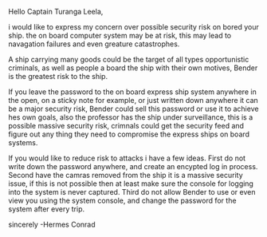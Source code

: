 Hello Captain Turanga Leela,

i would like to express my concern over possible security risk on bored your ship.
the on board computer system may be at risk,
this may lead to navagation failures and even greature catastrophes.

A ship carrying many goods could be the target of all types opportunistic criminals, as well as people a board the ship with their own motives, Bender is the greatest risk to the ship.

If you leave the password to the on board express ship system anywhere in the open, on a sticky note for example, or just written down anywhere it can be a major security risk, Bender could sell this password or use it to achieve hes own goals, also the professor has the ship under surveillance, this is a possible massive security risk, crimnals could get the security feed and figure out any thing they need to compromise the express ships on board systems. 

If you would like to reduce risk to attacks i have a few ideas. First do not write down the password anywhere, and create an encypted log in process. Second have the camras removed from the ship it is a massive security issue, if this is not possible then at least make sure the console for logging into the system is never captured. Third do not allow Bender to use or even view you using the system console, and change the password for the system after every trip. 

sincerely
-Hermes Conrad
